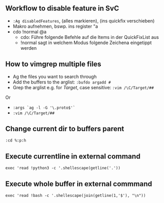 ## Workflow to disable feature in SvC

* `:Ag disabledFeatures`, <c-a> (alles markieren), <c-q> (ins quickfix verschieben)
* Makro aufnehmen, bswp. ins register "a
* cdo !normal @a
	* cdo: Führe folgende Befehle auf die Items in der QuickFixList aus
	* !normal sagt in welchem Modus folgende Zeichena eingetippt werden

## How to vimgrep multiple files

* Ag the files you want to search through
* Add the buffers to the arglist: `:bufdo argadd #`
* Grep the arglist e.g. for *Target*, case sensitive: `:vim /\C/Target/##`

Or

* ``:args `ag -l -G '\.proto$'` ``
* `:vim /\C/Target/##`

## Change current dir to buffers parent

`:cd %:p:h`

## Execute currentline in external command

`exec 'read !python3 -c '.shellescape(getline('.'))`

## Execute whole buffer in external commmand

`exec 'read !bash -c '.shellescape(join(getline(1,'$'), "\n"))`
